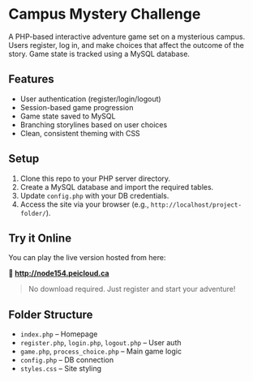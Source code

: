 # Campus Mystery Challenge

A PHP-based interactive adventure game set on a mysterious campus. Users register, log in, and make choices that affect the outcome of the story. Game state is tracked using a MySQL database.

## Features
- User authentication (register/login/logout)
- Session-based game progression
- Game state saved to MySQL
- Branching storylines based on user choices
- Clean, consistent theming with CSS

## Setup
1. Clone this repo to your PHP server directory.
2. Create a MySQL database and import the required tables.
3. Update `config.php` with your DB credentials.
4. Access the site via your browser (e.g., `http://localhost/project-folder/`).

## Try it Online
You can play the live version hosted from here:

**🔗 http://node154.peicloud.ca**

> No download required. Just register and start your adventure!


## Folder Structure
- `index.php` – Homepage
- `register.php`, `login.php`, `logout.php` – User auth
- `game.php`, `process_choice.php` – Main game logic
- `config.php` – DB connection
- `styles.css` – Site styling
